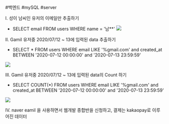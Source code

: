 #백엔드 #mySQL #server 

I. 성이 남씨인 유저의 이메일만 추출하기
- SELECT email FROM users WHERE name = '남**'
	![](https://i.imgur.com/XfREiUV.png)

II. Gamil 유저중 2020/07/12 ~ 13에 입력된 data 추출하기
- SELECT * FROM users WHERE email LIKE '%gmail.com' and created_at BETWEEN '2020-07-12 00:00:00' and '2020-07-13 23:59:59'
	
![](https://i.imgur.com/OdLMwAG.png)


III.  Gamil 유저중 2020/07/12 ~ 13에 입력된 data의 Count 하기
- SELECT COUNT(*) FROM users WHERE email LIKE '%gmail.com' and created_at BETWEEN '2020-07-12 00:00:00' and '2020-07-13 23:59:59'
	
![](https://i.imgur.com/WVBEnk0.png)


IV. naver eamil 을 사용하면서 웹개발 종합반을 신청하고, 결제는 kakaopay로 이루어진 데이터
